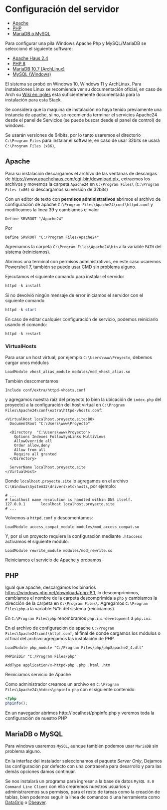 # Configuración del servidor

* [Apache](#apache)
* [PHP](#php)
* [MariaDB o MySQL](#mariadb-o-mysql)

Para configurar una pila Windows Apache Php y MySQL/MariaDB se seleccionó el siguiente software:

+ [Apache Haus 2.4](https://www.apachehaus.com/cgi-bin/download.plx)
+ [PHP 8](https://windows.php.net/download#php-8.1)
+ [MariaDB 10.7 (ArchLinux)](https://mariadb.org/download/?t=mariadb&p=mariadb&r=10.6.7&os=windows&cpu=x86_64&pkg=msi&m=gigenet)
+ [MySQL (Windows)](https://dev.mysql.com/downloads/installer/)

El sistema se probó en Windows 10, Windows 11 y ArchLinux. Para instalaciones
Linux se recomienda ver su documentación oficial, en caso de Arch su [Wiki
en ingles](https://wiki.archlinux.org) esta suficientemente documentada para la instalación para esta Stack.

Se considera que la maquina de instalación no haya tenido previamente una 
instancia de apache, si no, se recomienda terminar el servicios Apache24 
desde el panel de Servicios (se puede buscar desde el panel de control) de 
windows.

Se usarán versiones de 64bits, por lo tanto usaremos el directorio 
`C:\Program Files` para instalar el software, en caso de usar 32bits se usará 
`C:\Program Files (x86)`,

## Apache

Para su instalación descargamos el archivo de las ventanas de descargas  
de https://www.apachehaus.com/cgi-bin/download.plx, extraemos los archivos
y movemos la carpeta `Apache24` en `C:\Program Files\` 
(`C:\Program Files (x86)` si descargamos su versión de 32bits)

Con un editor de texto con **permisos administrativos** abrimos el archivo 
de configuración de apache `C:\Program Files\Apache24\conf\httpd.conf` y 
modificamos la linea 39 y cambiamos el valor  

```apacheconf
Define SRVROOT "/Apache24"
```

Por 

```apacheconf
Define SRVROOT "C:/Program Files/Apache24"
```

Agremamos la carpeta `C:\Program Files\Apache24\bin` a la variable `PATH` del 
sistema (reiniciamos).

Abrimos una terminal con permisos administrativos, en este caso usaremos 
Powershell 7, también se puede usar CMD sin problema alguno.

Ejecutamos el siguiente comando para instalar el servidor

```powershell
httpd -k install
```

Si no devolvió ningún mensaje de error iniciamos el servidor con el siguiente
comando

```powershell
httpd -k start
```

En caso de editar cualquier configuración de servicio, podemos reiniciarlo 
usando el comando:

```powershell
httpd -k restart
```

### VirtualHosts

Para usar un host virtual, por ejemplo `C:\Users\www\Proyecto`, debemos cargar unos módulos

```apacheconf
LoadModule vhost_alias_module modules/mod_vhost_alias.so
```

También descomentamos 

```apacheconf
Include conf/extra/httpd-vhosts.conf
```

y agregamos nuestra raíz del proyecto (o bien la ubicación de `index.php` del proyecto) a la configuración
del host virtual en `C:\Program Files\Apache24\conf\extra\httpd-vhosts.conf`:

```àpacheconf
<VirtualHost localhost.proyecto.site:80>
  DocumentRoot "C:\Users\www\Proyecto"
 
  <Directory  "C:\Users\www\Proyecto">
    Options Indexes FollowSymLinks MultiViews
    AllowOverride all
    Order allow,deny
    Allow from all
    Require all granted
  </Directory>
  
  ServerName localhost.proyecto.site
</VirtualHost>
```

Donde `localhost.proyecto.site` lo agregamos en el archivo `C:\Windows\System32\drivers\etc\hosts`, por ejemplo:

```unixconfig
# ...
# localhost name resolution is handled within DNS itself.
127.0.0.1       localhost localhost.proyecto.site
# ...
```

Volvemos a `httpd.conf` y descomentamos:

```apacheconf
LoadModule access_compat_module modules/mod_access_compat.so
```

Y, por si un proyecto requiere la configuración mediante `.htaccess` activamos el siguiente módulo:

```apacheconf
LoadModule rewrite_module modules/mod_rewrite.so
```

Reiniciamos el servicio de Apache y probamos

## PHP

Igual que apache, descargamos los binarios
https://windows.php.net/download#php-8.1, lo descomprimimos, cambiamos el 
nombre de la carpeta descomprimida a `php` y cambiamos la dirección de la 
carpeta en `C:\Program Files\`. Agregamos `C:\Program Files\php` a la variable 
`PATH` del sistema (reiniciamos).

En `C:\Program Files\php` renombramos `php.ini-development` a `php.ini`.

En el archivo de configuración de apache `C:\Program Files\Apache24\conf\httpf.conf`, 
al final de donde cargamos los módulos o al final del archivo agregamos las instalación
de PHP.

```apacheconf
LoadModule php_module "C:/Program Files/php/php8apache2_4.dll"

PHPIniDir "C:/Program Files/php"

AddType application/x-httpd-php .php .html .htm
```

Reiniciamos servicio de Apache

Como administrador creamos un archivo en `C:\Program Files\Apache24\htdocs\phpinfo.php`
con el siguiente contenido:

```php
<?php
phpinfo();
```

En un navegador abrimos http://localhost/phpinfo.php y veremos toda la configuración de nuestro PHP

## MariaDB o MySQL

Para windows usaremos `MySQL`, aunque también podemos usar `MariaDB` sin
problema alguno.

En la interfaz del instalador seleccionamos el paquete *Server Only*, Dejamos 
las configuración por defecto con una contraseña para desarrollo y para las 
demás opciones damos continuar.

Se nos instalará un programa para ingresar a la base de datos 
`MySQL 8.0 Command Line Client` con ella crearemos nuestros usuarios y 
administraremos sus permisos, para el resto de tareas como la creación de 
tablas, bien podemos seguir la línea de comandos ó una herramienta 
como [DataGrip](https://www.jetbrains.com/datagrip/) o [Dbeaver](https://dbeaver.io).